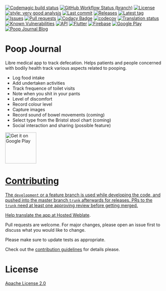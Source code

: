 [![Codemagic build status](https://api.codemagic.io/apps/634f13d755659816e852900e/634f13d755659816e852900d/status_badge.svg)](https://codemagic.io/apps/634f13d755659816e852900e/634f13d755659816e852900d/latest_build)
[![GitHub Workflow Status (branch)](https://img.shields.io/github/workflow/status/Poop-Journal/app/CI/development)](https://github.com/Crazy-Marvin/MorningWood/actions)
[![License](https://img.shields.io/github/license/Poop-Journal/app.svg)](https://github.com/Poop-Journal/app/blob/trunk/LICENSE)
[![style: very good analysis](https://img.shields.io/badge/style-very_good_analysis-B22C89.svg)](https://pub.dev/packages/very_good_analysis)
[![Last commit](https://img.shields.io/github/last-commit/Poop-Journal/app.svg?style=flat)](https://github.com/Poop-Journal/app/commits)
[![Releases](https://img.shields.io/github/downloads/Poop-Journal/app/total.svg?style=flat)](https://github.com/Poop-Journal/app/releases)
[![Latest tag](https://img.shields.io/github/tag/Poop-Journal/app.svg?style=flat)](https://github.com/Poop-Journal/app/tags)
[![Issues](https://img.shields.io/github/issues/Poop-Journal/app.svg?style=flat)](https://github.com/Poop-Journal/app/issues)
[![Pull requests](https://img.shields.io/github/issues-pr/Poop-Journal/app.svg?style=flat)](https://github.com/Poop-Journal/app/pulls)
[![Codacy Badge](https://api.codacy.com/project/badge/Grade/379c59381e784f42b5910864e574bd8e)](https://www.codacy.com/gh/Crazy-Marvin/MorningWood?utm_source=github.com&amp;utm_medium=referral&amp;utm_content=Poop-Journal/app&amp;utm_campaign=Badge_Grade)
[![codecov](https://codecov.io/gh/Poop-Journal/app/branch/master/graph/badge.svg)](https://codecov.io/gh/Poop-Journal/app)
[![Translation status](https://hosted.weblate.org/widgets/poop-journal/-/svg-badge.svg)](https://hosted.weblate.org/engage/poop-journal/)
[![Known Vulnerabilities](https://snyk.io/test/github/Poop-Journal/app/badge.svg?targetFile=poop_journal/android/app/build.gradle)](https://snyk.io/test/github/Poop-Journal/app?targetFile=poop_journal/android/app/build.gradle)
[![API](https://img.shields.io/badge/API-29%2B-brightgreen.svg?style=flat)](https://android-arsenal.com/api?level=29)
[![Flutter](https://img.shields.io/badge/Flutter-blue?logo=flutter)](https://flutter.dev/)
[![Firebase](https://img.shields.io/badge/Firebase-orange?logo=firebase)](https://firebase.com/)
[![Google Play](https://badgen.net/badge/icon/Google&nbsp;Play?icon=googleplay&label)](https://play.google.com/store/apps/details?id=rocks.poopjournal)
[![Poop Journal Blog](https://img.shields.io/badge/Poop_Journal-Blog-yellowgreen?logo=wordpress)](https://poopjournal.rocks/blog/)

# Poop Journal

Libre medical app to track defecation.
Helps patients and people concerned with bodily health track various aspects related to pooping.

- Log food intake
- Add undertaken activities
- Track frequence of toilet visits
- Note when you shit in your pants
- Level of discomfort
- Record colour level
- Capture images
- Record sound of bowel movements (coming)
- Select type from the Bristol stool chart (coming)
- Social interaction and sharing (possible feature)

<a href="https://play.google.com/store/apps/details?id=rocks.poopjournal">
      <img alt="Get it on Google Play" src="https://user-images.githubusercontent.com/15004217/36810046-fa306856-1cc9-11e8-808e-6eb8a81783c7.png" height="100">

# Contributing

The ```development``` or a feature branch is used while developing the code, and pushed into the master branch ```trunk``` afterwards for releases.
PRs to the ```trunk``` need at least one approving review before getting merged.

Help translate the app at [Hosted Weblate](https://hosted.weblate.org/engage/poop-journal/).

Pull requests are welcome. For major changes, please open an issue first to discuss what you would like to change.

Please make sure to update tests as appropriate.

Check out the [contribution guidelines](https://github.com/Poop-Journal/app/blob/trunk/.github/CONTRIBUTING.md) for details please.

# License

[Apache License 2.0](https://www.apache.org/licenses/LICENSE-2.0)
